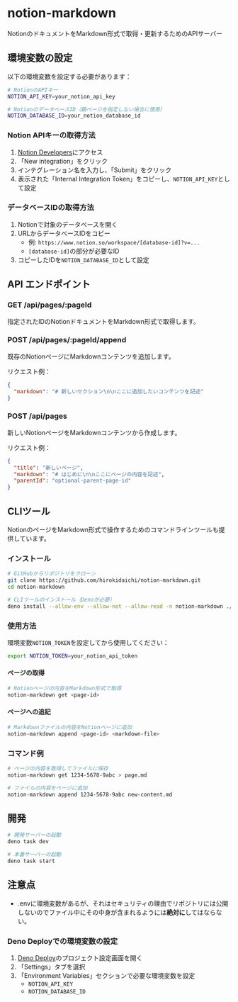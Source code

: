 # notion-markdown

NotionのドキュメントをMarkdown形式で取得・更新するためのAPIサーバー

## 環境変数の設定

以下の環境変数を設定する必要があります：

```bash
# NotionのAPIキー
NOTION_API_KEY=your_notion_api_key

# NotionのデータベースID（親ページを指定しない場合に使用）
NOTION_DATABASE_ID=your_notion_database_id
```

### Notion APIキーの取得方法

1. [Notion Developers](https://www.notion.so/my-integrations)にアクセス
2. 「New integration」をクリック
3. インテグレーション名を入力し、「Submit」をクリック
4. 表示された「Internal Integration Token」をコピーし、`NOTION_API_KEY`として設定

### データベースIDの取得方法

1. Notionで対象のデータベースを開く
2. URLからデータベースIDをコピー
   - 例: `https://www.notion.so/workspace/[database-id]?v=...`
   - `[database-id]`の部分が必要なID
3. コピーしたIDを`NOTION_DATABASE_ID`として設定

## API エンドポイント

### GET /api/pages/:pageId
指定されたIDのNotionドキュメントをMarkdown形式で取得します。

### POST /api/pages/:pageId/append
既存のNotionページにMarkdownコンテンツを追加します。

リクエスト例：
```json
{
  "markdown": "# 新しいセクション\n\nここに追加したいコンテンツを記述"
}
```

### POST /api/pages
新しいNotionページをMarkdownコンテンツから作成します。

リクエスト例：
```json
{
  "title": "新しいページ",
  "markdown": "# はじめに\n\nここにページの内容を記述",
  "parentId": "optional-parent-page-id"
}
```

## CLIツール

NotionのページをMarkdown形式で操作するためのコマンドラインツールも提供しています。

### インストール

```bash
# GitHubからリポジトリをクローン
git clone https://github.com/hirokidaichi/notion-markdown.git
cd notion-markdown

# CLIツールのインストール（Denoが必要）
deno install --allow-env --allow-net --allow-read -n notion-markdown ./cli.ts
```

### 使用方法

環境変数`NOTION_TOKEN`を設定してから使用してください：

```bash
export NOTION_TOKEN=your_notion_api_token
```

#### ページの取得

```bash
# Notionページの内容をMarkdown形式で取得
notion-markdown get <page-id>
```

#### ページへの追記

```bash
# Markdownファイルの内容をNotionページに追加
notion-markdown append <page-id> <markdown-file>
```

### コマンド例

```bash
# ページの内容を取得してファイルに保存
notion-markdown get 1234-5678-9abc > page.md

# ファイルの内容をページに追加
notion-markdown append 1234-5678-9abc new-content.md
```

## 開発

```bash
# 開発サーバーの起動
deno task dev

# 本番サーバーの起動
deno task start
```

## 注意点
- .envに環境変数があるが、それはセキュリティの理由でリポジトリには公開しないのでファイル中にその中身が含まれるようには**絶対に**してはならない。

### Deno Deployでの環境変数の設定

1. [Deno Deploy](https://dash.deno.com)のプロジェクト設定画面を開く
2. 「Settings」タブを選択
3. 「Environment Variables」セクションで必要な環境変数を設定
   - `NOTION_API_KEY`
   - `NOTION_DATABASE_ID`
